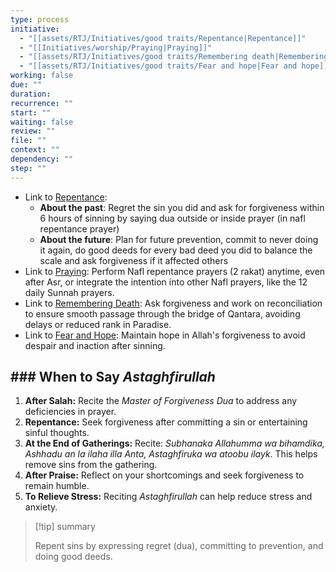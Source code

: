 ```yaml
---
type: process
initiative:
  - "[[assets/RTJ/Initiatives/good traits/Repentance|Repentance]]"
  - "[[Initiatives/worship/Praying|Praying]]"
  - "[[assets/RTJ/Initiatives/good traits/Remembering death|Remembering death]]"
  - "[[assets/RTJ/Initiatives/good traits/Fear and hope|Fear and hope]]"
working: false
due: ""
duration: 
recurrence: ""
start: ""
waiting: false
review: ""
file: ""
context: ""
dependency: ""
step: ""
---
```

 
* Link to [Repentance](assets/RTJ/Initiatives/good%20traits/Repentance.md):
	* **About the past**: Regret the sin you did and ask for forgiveness within 6 hours of sinning by saying dua outside or inside prayer (in nafl repentance prayer)
	* **About the future**: Plan for future prevention, commit to never doing it again, do good deeds for every bad deed you did to balance the scale and ask forgiveness if it affected others
* Link to [Praying](Initiatives/worship/Praying.md): Perform Nafl repentance prayers (2 rakat) anytime, even after Asr, or integrate the intention into other Nafl prayers, like the 12 daily Sunnah prayers.
* Link to [Remembering Death](assets/RTJ/Initiatives/good%20traits/Remembering%20death.md): Ask forgiveness and work on reconciliation to ensure smooth passage through the bridge of Qantara, avoiding delays or reduced rank in Paradise.
* Link to [Fear and Hope](assets/RTJ/Initiatives/good%20traits/Fear%20and%20hope.md): Maintain hope in Allah's forgiveness to avoid despair and inaction after sinning.

## ### When to Say _Astaghfirullah_

1. **After Salah:** Recite the _Master of Forgiveness Dua_ to address any deficiencies in prayer.
2. **Repentance:** Seek forgiveness after committing a sin or entertaining sinful thoughts.
3. **At the End of Gatherings:** Recite: _Subhanaka Allahumma wa bihamdika, Ashhadu an la ilaha illa Anta, Astaghfiruka wa atoobu ilayk_. This helps remove sins from the gathering.
4. **After Praise:** Reflect on your shortcomings and seek forgiveness to remain humble.
5. **To Relieve Stress:** Reciting _Astaghfirullah_ can help reduce stress and anxiety.

> [!tip] summary
> 
> 
> Repent sins by expressing regret (dua), committing to prevention, and doing good deeds.
> 

